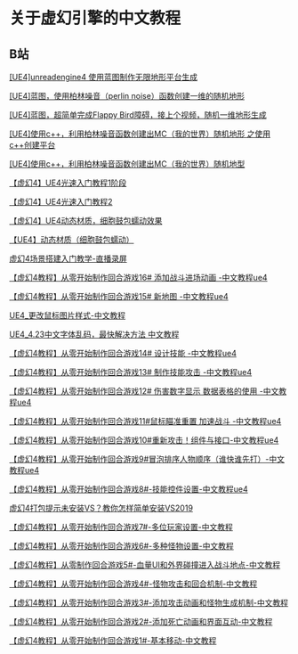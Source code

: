# 关于虚幻引擎的中文教程

## B站

[[UE4]unreadengine4 使用蓝图制作无限地形平台生成](https://www.bilibili.com/video/BV1vE411Z76m)

[[UE4]蓝图，使用柏林噪音（perlin noise）函数创建一维的随机地形](https://www.bilibili.com/video/BV1zE411d7pq)

[[UE4]蓝图，超简单完成Flappy Bird障碍，接上个视频，随机一维地形生成](https://www.bilibili.com/video/BV1DE411d7Gf)

[[UE4]使用c++，利用柏林噪音函数创建出MC（我的世界）随机地形 之使用c++创建平台](https://www.bilibili.com/video/BV1uE411C7Sk)

[[UE4]使用c++，利用柏林噪音函数创建出MC（我的世界）随机地型](https://www.bilibili.com/video/BV1iE411C7fy)

[【虚幻4】UE4光速入门教程1阶段](https://www.bilibili.com/video/BV1AE41187ms)

[【虚幻4】UE4光速入门教程2](https://www.bilibili.com/video/BV1TE411B7cg)

[【虚幻4】UE4动态材质，细胞鼓包蠕动效果](https://www.bilibili.com/video/BV1HK411L7fD)

[【UE4】动态材质（细胞鼓包蠕动）](https://www.bilibili.com/video/BV1T64y1u7br)

[虚幻4场景搭建入门教学-直播录屏](https://www.bilibili.com/video/BV17f4y1m7hZ)


[【虚幻4教程】从零开始制作回合游戏16# 添加战斗进场动画 -中文教程ue4](https://www.bilibili.com/video/BV1CJ411z7kg)

[【虚幻4教程】从零开始制作回合游戏15# 新地图 -中文教程ue4](https://www.bilibili.com/video/BV1VE411q79Y
)

[UE4_更改鼠标图片样式-中文教程](https://www.bilibili.com/video/BV1FE411q7ab)

[UE4_4.23中文字体乱码，最快解决方法 中文教程](https://www.bilibili.com/video/BV1WE411i76B)

[【虚幻4教程】从零开始制作回合游戏14# 设计技能 -中文教程ue4](https://www.bilibili.com/video/BV13E411Z7L4)

[【虚幻4教程】从零开始制作回合游戏13# 制作技能攻击 -中文教程ue4](https://www.bilibili.com/video/BV1wE411f79z)

[【虚幻4教程】从零开始制作回合游戏12# 伤害数字显示 数据表格的使用 -中文教程ue4](https://www.bilibili.com/video/BV1NE411X7Gw)

[【虚幻4教程】从零开始制作回合游戏11#鼠标瞄准重置 加速战斗 -中文教程ue4](https://www.bilibili.com/video/BV1sJ411w7he)

[【虚幻4教程】从零开始制作回合游戏10#重新攻击！组件与接口-中文教程ue4](https://www.bilibili.com/video/BV1gJ411N7NA)

[【虚幻4教程】从零开始制作回合游戏9#冒泡排序人物顺序（谁快谁先打）-中文教程ue4](https://www.bilibili.com/video/BV17J411P7Uv
)

[【虚幻4教程】从零开始制作回合游戏8#-技能控件设置-中文教程ue4](https://www.bilibili.com/video/BV1ut411j7zW)


[虚幻4打包提示未安装VS？教你怎样简单安装VS2019](https://www.bilibili.com/video/BV1St411J7jh)

[【虚幻4教程】从零开始制作回合游戏7#-多位玩家设置-中文教程](https://www.bilibili.com/video/BV144411w7e1
)

[【虚幻4教程】从零开始制作回合游戏6#-多种怪物设置-中文教程](https://www.bilibili.com/video/BV114411c7wX)

[【虚幻4教程】从零制作回合游戏5#-血量UI和外界碰撞进入战斗地点-中文教程](https://www.bilibili.com/video/BV1X4411P74f)

[【虚幻4教程】从零开始制作回合游戏4#-怪物攻击和回合机制-中文教程](https://www.bilibili.com/video/BV194411K7xP)

[【虚幻4教程】从零开始制作回合游戏3#-添加攻击动画和怪物生成机制-中文教程](https://www.bilibili.com/video/BV1N4411u7Bm
)

[【虚幻4教程】从零开始制作回合游戏2#-添加死亡动画和界面互动-中文教程](https://www.bilibili.com/video/BV114411n7pe)

[【虚幻4教程】从零开始制作回合游戏1#-基本移动-中文教程](https://www.bilibili.com/video/BV1s4411n7MT)




























